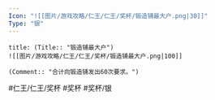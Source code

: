 ```yaml
---
Icon: "![[图片/游戏攻略/仁王/仁王/奖杯/锻造铺最大户.png|30]]"
Type: "银"
---
```

```ad-common-silver-trophy
title: (Title:: "锻造铺最大户")
![[图片/游戏攻略/仁王/仁王/奖杯/锻造铺最大户.png|100]]

(Comment:: "合计向锻造铺发出60次要求。")
```

#仁王/仁王/奖杯 #奖杯 #奖杯/银
